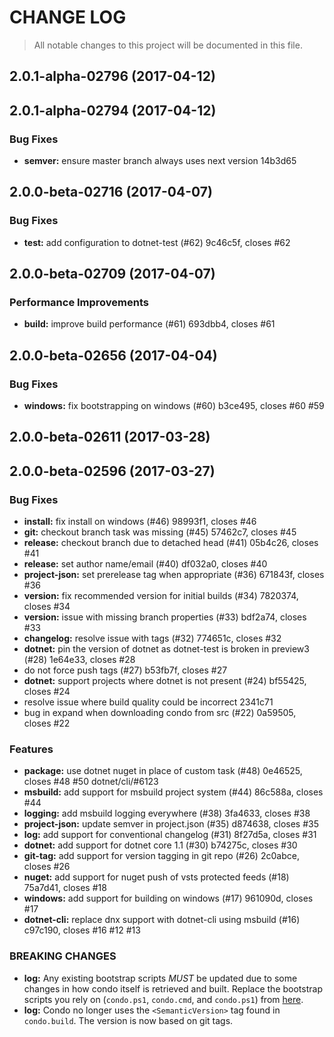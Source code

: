 # CHANGE LOG

> All notable changes to this project will be documented in this file.

<a name="2.0.1-alpha-02796"></a>
## 2.0.1-alpha-02796 (2017-04-12)


<a name="2.0.1-alpha-02794"></a>
## 2.0.1-alpha-02794 (2017-04-12)


### Bug Fixes

* **semver:** ensure master branch always uses next version 14b3d65


<a name="2.0.0-beta-02716"></a>
## 2.0.0-beta-02716 (2017-04-07)


### Bug Fixes

* **test:** add configuration to dotnet-test (#62) 9c46c5f, closes #62


<a name="2.0.0-beta-02709"></a>
## 2.0.0-beta-02709 (2017-04-07)


### Performance Improvements

* **build:** improve build performance (#61) 693dbb4, closes #61


<a name="2.0.0-beta-02656"></a>
## 2.0.0-beta-02656 (2017-04-04)


### Bug Fixes

* **windows:** fix bootstrapping on windows (#60) b3ce495, closes #60 #59


<a name="2.0.0-beta-02611"></a>
## 2.0.0-beta-02611 (2017-03-28)


<a name="2.0.0-beta-02596"></a>
## 2.0.0-beta-02596 (2017-03-27)


### Bug Fixes

* **install:** fix install on windows (#46) 98993f1, closes #46
* **git:** checkout branch task was missing (#45) 57462c7, closes #45
* **release:** checkout branch due to detached head (#41) 05b4c26, closes #41
* **release:** set author name/email (#40) df032a0, closes #40
* **project-json:** set prerelease tag when appropriate (#36) 671843f, closes #36
* **version:** fix recommended version for initial builds (#34) 7820374, closes #34
* **version:** issue with missing branch properties (#33) bdf2a74, closes #33
* **changelog:** resolve issue with tags (#32) 774651c, closes #32
* **dotnet:** pin the version of dotnet as dotnet-test is broken in preview3 (#28) 1e64e33, closes #28
* do not force push tags (#27) b53fb7f, closes #27
* **dotnet:** support projects where dotnet is not present (#24) bf55425, closes #24
* resolve issue where build quality could be incorrect 2341c71
* bug in expand when downloading condo from src (#22) 0a59505, closes #22


### Features

* **package:** use dotnet nuget in place of custom task (#48) 0e46525, closes #48 #50 dotnet/cli/#6123
* **msbuild:** add support for msbuild project system (#44) 86c588a, closes #44
* **logging:** add msbuild logging everywhere (#38) 3fa4633, closes #38
* **project-json:** update semver in project.json (#35) d874638, closes #35
* **log:** add support for conventional changelog (#31) 8f27d5a, closes #31
* **dotnet:** add support for dotnet core 1.1 (#30) b74275c, closes #30
* **git-tag:** add support for version tagging in git repo (#26) 2c0abce, closes #26
* **nuget:** add support for nuget push of vsts protected feeds (#18) 75a7d41, closes #18
* **windows:** add support for building on windows (#17) 961090d, closes #17
* **dotnet-cli:** replace dnx support with dotnet-cli using msbuild (#16) c97c190, closes #16 #12 #13


### BREAKING CHANGES

* **log:** 
Any existing bootstrap scripts *MUST* be updated due to some changes in how condo itself is retrieved and built. Replace the bootstrap scripts you rely on (`condo.ps1`, `condo.cmd`, and `condo.ps1`) from [here](https://github.com/pulsebridge/condo/tree/develop/template).
* **log:** 
Condo no longer uses the ```<SemanticVersion>``` tag found in `condo.build`. The version is now based on git tags.


